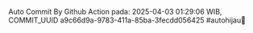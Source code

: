 Auto Commit By Github Action pada: 2025-04-03 01:29:06 WIB, COMMIT_UUID a9c66d9a-9783-411a-85ba-3fecdd056425 #autohijau🗿
